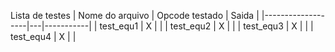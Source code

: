 Lista de testes
| Nome do arquivo   | Opcode testado | Saida |
|-------------------|---|-----------|
| test_equ1         | X |  |
| test_equ2         | X |  |
| test_equ3         | X |  |
| test_equ4         | X |  |
